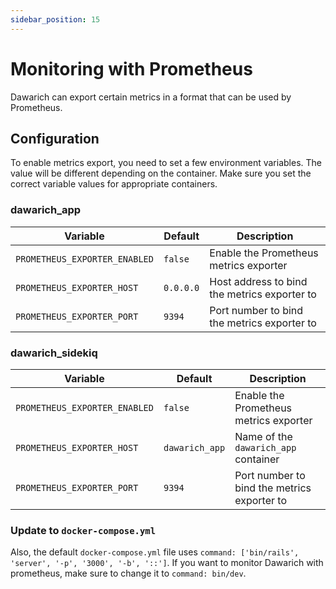 ```yaml
---
sidebar_position: 15
---
```


# Monitoring with Prometheus

Dawarich can export certain metrics in a format that can be used by Prometheus.

## Configuration

To enable metrics export, you need to set a few environment variables. The value will be different depending on the container. Make sure you set the correct variable values for appropriate containers.

### dawarich_app

| Variable | Default | Description |
| -------- | ------- | ----------- |
| `PROMETHEUS_EXPORTER_ENABLED` | `false` | Enable the Prometheus metrics exporter |
| `PROMETHEUS_EXPORTER_HOST` | `0.0.0.0` | Host address to bind the metrics exporter to |
| `PROMETHEUS_EXPORTER_PORT` | `9394` | Port number to bind the metrics exporter to |

### dawarich_sidekiq

| Variable | Default | Description |
| -------- | ------- | ----------- |
| `PROMETHEUS_EXPORTER_ENABLED` | `false` | Enable the Prometheus metrics exporter |
| `PROMETHEUS_EXPORTER_HOST` | `dawarich_app` | Name of the `dawarich_app` container |
| `PROMETHEUS_EXPORTER_PORT` | `9394` | Port number to bind the metrics exporter to |

### Update to `docker-compose.yml`

Also, the default `docker-compose.yml` file uses `command: ['bin/rails', 'server', '-p', '3000', '-b', '::']`. If you want to monitor Dawarich with prometheus, make sure to change it to `command: bin/dev`.
